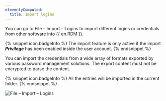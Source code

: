 ```yaml
---
eleventyComputed:
  title: Import logins
---
```

You can go to File – Import – Logins to import different logins or credentials from other software into {{ en.RDM }}. 

{% snippet icon.badgeInfo %} 
The import feature is only active if the import ***Privilege*** has been enabled inside the user account. 
{% endsnippet %}
 
You can import the credentials from a wide array of formats exported by various password management solutions. The export content must not be encrypted to parse the content. 

{% snippet icon.badgeInfo %} 
All the entries will be imported in the current folder. 
{% endsnippet %}
 
![File – Import – Logins](https://webdevolutions.azureedge.net/docs/en/rdm/windows/clip10745.png) 
